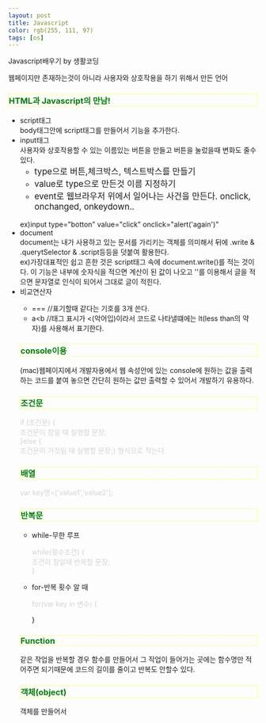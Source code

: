 ```yaml
---
layout: post
title: Javascript
color: rgb(255, 111, 97)
tags: [os]
---
```

<head>Javascript배우기 by 생활코딩
    <meta charset="utf-8">
    <style>
    h3 {
        border:1px dotted yellow;
        color: green;
    }
    </style>
</head>
<p>
웹페이지만 존재하는것이 아니라 사용자와 상호작용을 하기 위해서 만든 언어
</p>
<h3>HTML과 Javascript의 만남!</h3>
<ul>
<li>script태그<br>body태그안에 script태그를 만들어서 기능을 추가한다.</li>
<li>input태그<br>사용자와 상호작용할 수 있는 이름있는 버튼을 만들고 버튼을 눌렀을때 변화도 줄수있다.
<ul style="font-size:17px;">
<li>type으로 버튼,체크박스, 텍스트박스를 만들기</li>
<li>value로 type으로 만든것 이름 지정하기</li>
<li>event로 웹브라우저 위에서 일어나는 사건을 만든다.  onclick, onchanged, onkeydown..</li>
</ul>
<br style="font-size:17px; color:deepskyblue;">ex)input type="botton" value="click" onclick="alert('again')"
<li>document<br>document는 내가 사용하고 있는 문서를 가리키는 객체를 의미해서 뒤에 .write & .querytSelector & .script등등을 덧붙여 활용한다. 
<br style="font-size:17px; color:deepskyblue;">ex)가장대표적인 쉽고 흔한 것은 script태그 속에 document.write()를 적는 것이다. 이 기능은 내부에 숫자식을 적으면 계산이 된 값이 나오고 ''를 이용해서 글을 적으면 문자열로 인식이 되어서 그대로 글이 적힌다. </li>
<li>비교연산자</li>
<ul>
<li>===  //표기할때 같다는 기호를 3개 쓴다.</li>
<li>a&lt;b  //태그 표시가 <(악어입)이라서 코드로 나타낼떄에는 lt(less than의 약자)를 사용해서 표기한다.</li>
</ul>
<h3>console이용</h3>
<p>(mac)웹페이지에서 개발자용에서 웹 속성안에 있는 console에 원하는 값을 출력하는 코드를 붙여 놓으면 간단히 원하는 값만 출력할 수 있어서 개발하기 유용하다.</p>
<h3>조건문</h3>
<p style="color:lightgrey; font:bold;">if (조건문) {<br>
      조건문이 참일 때 실행할 문장;<br>
    }else {  <br>
        조건문이 거짓일 때 실행할 문장;} 형식으로 적는다.</p>
<h3>배열</h3>
<p style="color:lightgrey; font:bold;">var key명=['value1','value2'];</p>
<h3>반복문</h3>
<ul>
<li>while-무한 루프</li>
<p style="color:lightgrey; font:bold;">while(횟수조건) {<br>
    조건이 참일때 반복할 문장;<br>
}
<li>for-반복 횟수 알 때</li>
 <p style="color:lightgrey; font:bold;">for(var key in 변수) { <br>
    
 }
</ul>
<h3>Function</h3>
같은 작업을 반복할 경우 함수를 만들어서 그 작업이 들어가는 곳에는 함수명만 적어주면 되기때문에 코드의 길이를 줄이고 반복도 안할수 있다. 
<h3>객체(object)</h3>
객체를 만들어서 